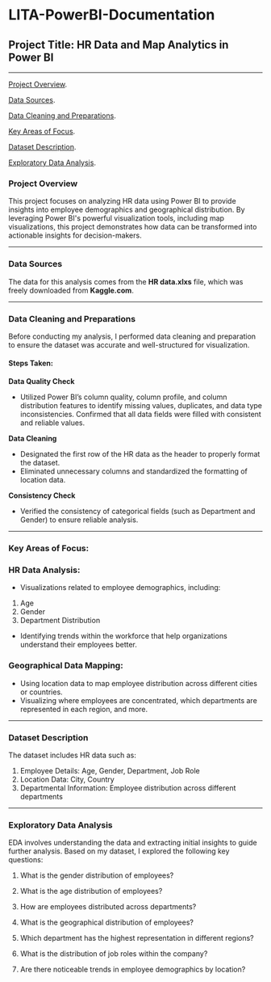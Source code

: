 # LITA-PowerBI-Documentation

## Project Title: HR Data and Map Analytics in Power BI

---

[Project Overview](#project-overview).

[Data Sources](#data-sources).

[Data Cleaning and Preparations](#data-cleaning-and-preparations).

[Key Areas of Focus](#key-areas-of-focus).

[Dataset Description](#dataset-description).

[Exploratory Data Analysis](#exploratory-data-analysis).



### Project Overview

This project focuses on analyzing HR data using Power BI to provide insights into employee demographics and geographical distribution. By leveraging Power BI's powerful visualization tools, including map visualizations, this project demonstrates how data can be transformed into actionable insights for decision-makers.

---

### Data Sources

The data for this analysis comes from the **HR data.xlxs** file, which was freely downloaded from **Kaggle.com**.

---

### Data Cleaning and Preparations

Before conducting my analysis, I performed data cleaning and preparation to ensure the dataset was accurate and well-structured for visualization.

#### Steps Taken:

**Data Quality Check**

- Utilized Power BI’s column quality, column profile, and column distribution features to identify missing values, duplicates, and data type inconsistencies.
Confirmed that all data fields were filled with consistent and reliable values.

**Data Cleaning**

- Designated the first row of the HR data as the header to properly format the dataset.
- Eliminated unnecessary columns and standardized the formatting of location data.
  
**Consistency Check**

- Verified the consistency of categorical fields (such as Department and Gender) to ensure reliable analysis.

---

### Key Areas of Focus:

### HR Data Analysis:
- Visualizations related to employee demographics, including:
  
1. Age
2. Gender
3. Department Distribution
   
- Identifying trends within the workforce that help organizations understand their employees better.

  
### Geographical Data Mapping:
- Using location data to map employee distribution across different cities or countries.
- Visualizing where employees are concentrated, which departments are represented in each region, and more.

---

### Dataset Description
The dataset includes HR data such as:

1. Employee Details: Age, Gender, Department, Job Role
2. Location Data: City, Country
3. Departmental Information: Employee distribution across different departments

---

### Exploratory Data Analysis

EDA involves understanding the data and extracting initial insights to guide further analysis. Based on my dataset, I explored the following key questions:

1. What is the gender distribution of employees?

2. What is the age distribution of employees?

3. How are employees distributed across departments?

4. What is the geographical distribution of employees?

5. Which department has the highest representation in different regions?

6. What is the distribution of job roles within the company?

7. Are there noticeable trends in employee demographics by location?
